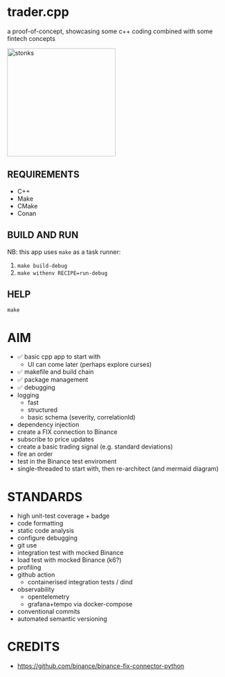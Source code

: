 # trader.cpp
a proof-of-concept, showcasing some c++ coding combined with some fintech concepts

<img src="https://static.wikia.nocookie.net/surrealmemes/images/8/80/2f0.png"
	alt="stonks"
	width="250" />

## REQUIREMENTS
- C++
- Make
- CMake
- Conan

## BUILD AND RUN
NB: this app uses `make` as a task runner:
1. `make build-debug`
2. `make withenv RECIPE=run-debug`

## HELP
`make`


# AIM
- ✅ basic cpp app to start with
	- UI can come later (perhaps explore curses)
- ✅ makefile and build chain
- ✅ package management
- ✅ debugging
- logging
    - fast
    - structured
    - basic schema (severity, correlationId)
- dependency injection
- create a FIX connection to Binance
- subscribe to price updates
- create a basic trading signal (e.g. standard deviations)
- fire an order
- test in the Binance test enviroment
- single-threaded to start with, then re-architect (and mermaid diagram)

# STANDARDS
- high unit-test coverage + badge
- code formatting
- static code analysis
- configure debugging 
- git use
- integration test with mocked Binance
- load test with mocked Binance (k6?)
- profiling
- github action
    - containerised integration tests / dind
- observability
    - opentelemetry
    - grafana+tempo via docker-compose
- conventional commits
- automated semantic versioning

# CREDITS
- https://github.com/binance/binance-fix-connector-python
